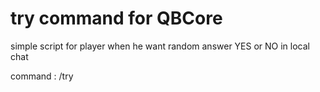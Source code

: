# try command for QBCore

simple script for player when he want random answer YES or NO in local chat

command : /try

